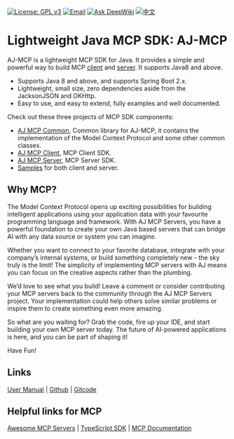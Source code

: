 [![License: GPL v3](https://img.shields.io/badge/License-GPLv3-blue.svg)](https://www.gnu.org/licenses/gpl-3.0)
[![Email](https://img.shields.io/badge/Contact--me-Email-orange.svg)](mailto:frank@ajaxjs.com)
[![Ask DeepWiki](https://deepwiki.com/badge.svg)](https://deepwiki.com/lightweight-component/aj-mcp)
[![中文](https://img.shields.io/badge/lang-中文-red)](./README.zh-CN.md)

# Lightweight Java MCP SDK: AJ-MCP

AJ-MCP is a lightweight MCP SDK for Java. It provides a simple and powerful way to build MCP [client](/aj-mcp-client) and [server](/aj-mcp-server). It
supports Java8 and above.

- Supports Java 8 and above, and supports Spring Boot 2.x.
- Lightweight, small size, zero dependencies aside from the JacksonJSON and OKHttp.
- Easy to use, and easy to extend, fully examples and well documented.

Check out these three projects of MCP SDK components:

- [AJ MCP Common](/aj-mcp-common), Common library for AJ-MCP, it contains the implementation of the Model Context Protocol and some other common
  classes.
- [AJ MCP Client](/aj-mcp-client), MCP Client SDK.
- [AJ MCP Server](/aj-mcp-common), MCP Server SDK.
- [Samples](/samples) for both client and server.

## Why MCP?

The Model Context Protocol opens up exciting possibilities for building intelligent applications using your application data with your favourite
programming language and framework. With AJ MCP Servers, you have a
powerful foundation to create your own Java based servers that can bridge AI with any data source or system you can imagine.

Whether you want to connect to your favorite database, integrate with your company’s internal systems, or build something completely new - the sky
truly is the limit! The simplicity of implementing MCP servers with AJ
means you can focus on the creative aspects rather than the plumbing.

We’d love to see what you build! Leave a comment or consider contributing your MCP servers back to the community through the AJ MCP Servers project.
Your implementation could help others solve similar problems or inspire
them to create something even more amazing.

So what are you waiting for? Grab the code, fire up your IDE, and start building your own MCP server today. The future of AI-powered applications is
here, and you can be part of shaping it!

Have Fun!

## Links

[User Manual](https://mcp.ajaxjs.com/) | [Github](https://github.com/lightweight-component/aj-mcp) | [Gitcode](https://gitcode.com/lightweight-component/aj-mcp)

## Helpful links for MCP

[Awesome MCP Servers](https://mcplab.cc/zh) | [TypeScript SDK](https://github.com/modelcontextprotocol/typescript-sdk) | [MCP Documentation](https://modelcontextprotocol.io)
